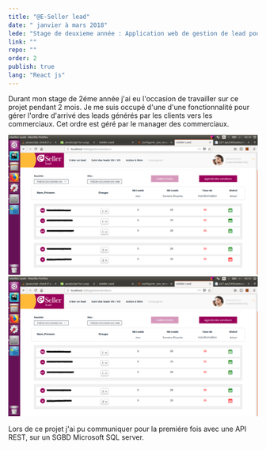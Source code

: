 ```yaml
---
title: "@E-Seller lead"
date: " janvier à mars 2018"
lede: "Stage de deuxieme année : Application web de gestion de lead pour les concessions automobiles"
link: ""
repo: ""
order: 2
publish: true
lang: "React js"
---
```


Durant mon stage de 2éme année j'ai eu l'occasion de travailler sur ce projet pendant 2 mois. 
Je me suis occupé d'une d'une fonctionnalité pour gérer l'ordre d'arrivé des leads générés par les clients 
vers les commerciaux. Cet ordre est géré par le manager des commerciaux.

<div class="blog-inset">
  <hidden>
    <img src='projet4.png' />
    <img src='projet4.png' />
  </hidden>
  <zoom-image src='projet4.png' zoomSrc='projet4.png' ></zoom-image>
</div>

Lors de ce projet j'ai pu communiquer pour la premiére fois avec une API REST,
 sur un SGBD Microsoft SQL server.